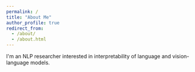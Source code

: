 ```yaml
---
permalink: /
title: "About Me"
author_profile: true
redirect_from: 
  - /about/
  - /about.html
---
```


I'm an NLP researcher interested in interpretability of language and vision-language models.
